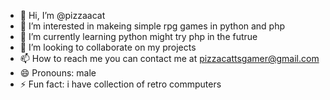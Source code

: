 - 👋 Hi, I’m @pizzaacat
- 👀 I’m interested in makeing  simple rpg games in python and php
- 🌱 I’m currently learning python might try php in the futrue
- 💞️ I’m looking to collaborate on my projects 
- 📫 How to reach me you can contact me at pizzacattsgamer@gmail.com
- 😄 Pronouns: male 
- ⚡ Fun fact: i have collection of retro commputers

<!---
pizzaacat/pizzaacat is a ✨ special ✨ repository because its `README.md` (this file) appears on your GitHub profile.
You can click the Preview link to take a look at your changes.
--->
